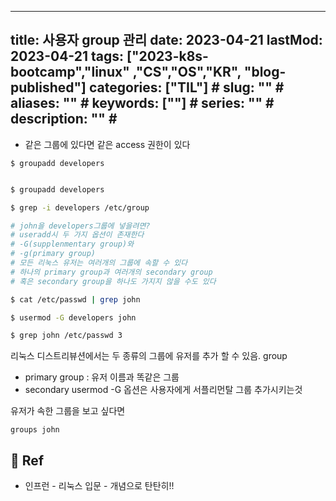
---
title: 사용자 group 관리
date: 2023-04-21
lastMod: 2023-04-21
tags: ["2023-k8s-bootcamp","linux" ,"CS","OS","KR", "blog-published"] 
categories: ["TIL"] # <!--"progress-diary", "posts"  , "TIL"하나만 선택해서보셈 -->
slug: "" # <!--영어 slug만 가능 url에서 보일 수 있음-->
aliases: "" # <!--뭔지몰라-->
keywords: [""] # <!--뭔지몰라-->
series: "" # <!--뭔지몰라-->
description: "" # <!--포스트에대한설명 -->
---




- 같은 그룹에 있다면 같은 access 권한이 있다

```
$ groupadd developers  
```

```bash

$ groupadd developers 

$ grep -i developers /etc/group

# john을 developers그룹에 넣을려면?
# useradd시 두 가지 옵션이 존재한다  
# -G(supplenmentary group)와 
# -g(primary group)
# 모든 리눅스 유저는 여러개의 그룹에 속할 수 있다
# 하나의 primary group과 여러개의 secondary group 
# 혹은 secondary group을 하나도 가지지 않을 수도 있다

$ cat /etc/passwd | grep john

$ usermod -G developers john

$ grep john /etc/passwd 3

```

리눅스 디스트리뷰션에서는 두 종류의 그룹에 유저를 추가 할 수 있음. group

-   primary group : 유저 이름과 똑같은 그룹
-   secondary usermod -G 옵션은 사용자에게 서플리먼탈 그룹 추가시키는것

유저가 속한 그룹을 보고 싶다면

`groups john`


## 📑 Ref

- 인프런 - 리눅스 입문 - 개념으로 탄탄히!!